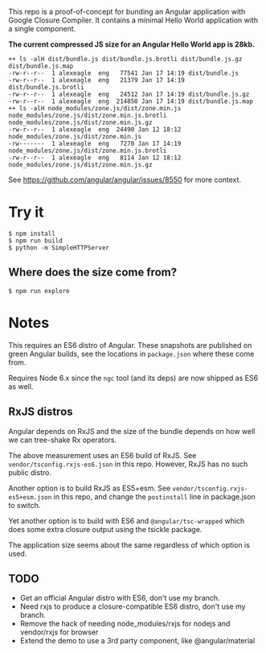 This repo is a proof-of-concept for bunding an Angular application with Google Closure Compiler.
It contains a minimal Hello World application with a single component.

**The current compressed JS size for an Angular Hello World app is 28kb.**

```
++ ls -alH dist/bundle.js dist/bundle.js.brotli dist/bundle.js.gz dist/bundle.js.map
-rw-r--r--  1 alexeagle  eng   77541 Jan 17 14:19 dist/bundle.js
-rw-r--r--  1 alexeagle  eng   21379 Jan 17 14:19 dist/bundle.js.brotli
-rw-r--r--  1 alexeagle  eng   24512 Jan 17 14:19 dist/bundle.js.gz
-rw-r--r--  1 alexeagle  eng  214850 Jan 17 14:19 dist/bundle.js.map
++ ls -alH node_modules/zone.js/dist/zone.min.js node_modules/zone.js/dist/zone.min.js.brotli node_modules/zone.js/dist/zone.min.js.gz
-rw-r--r--  1 alexeagle  eng  24490 Jan 12 18:12 node_modules/zone.js/dist/zone.min.js
-rw-------  1 alexeagle  eng   7270 Jan 17 14:19 node_modules/zone.js/dist/zone.min.js.brotli
-rw-r--r--  1 alexeagle  eng   8114 Jan 12 18:12 node_modules/zone.js/dist/zone.min.js.gz
```

See https://github.com/angular/angular/issues/8550 for more context.

# Try it

``` shell
$ npm install
$ npm run build
$ python -m SimpleHTTPServer
```

## Where does the size come from?

``` shell
$ npm run explore
```

# Notes

This requires an ES6 distro of Angular. These snapshots are published on green Angular
builds, see the locations in `package.json` where these come from.

Requires Node 6.x since the `ngc` tool (and its deps) are now shipped as ES6 as well.

## RxJS distros
Angular depends on RxJS and the size of the bundle depends on how well we can tree-shake Rx operators.

The above measurement uses an ES6 build of RxJS. See `vendor/tsconfig.rxjs-es6.json` in this
repo. However, RxJS has no such public distro.

Another option is to build RxJS as ES5+esm. See `vendor/tsconfig.rxjs-es5+esm.json` in this
repo, and change the `postinstall` line in package.json to switch.

Yet another option is to build with ES6 and `@angular/tsc-wrapped` which does some extra
closure output using the tsickle package.

The application size seems about the same regardless of which option is used.

## TODO
- Get an official Angular distro with ES6, don't use my branch.
- Need rxjs to produce a closure-compatible ES6 distro, don't use my branch.
- Remove the hack of needing node_modules/rxjs for nodejs and vendor/rxjs for browser
- Extend the demo to use a 3rd party component, like @angular/material
